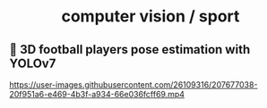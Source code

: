 <h1 align="center">computer vision / sport</h1>

## 🤸 3D football players pose estimation with YOLOv7

https://user-images.githubusercontent.com/26109316/207677038-20f951a6-e469-4b3f-a934-66e036fcff69.mp4

